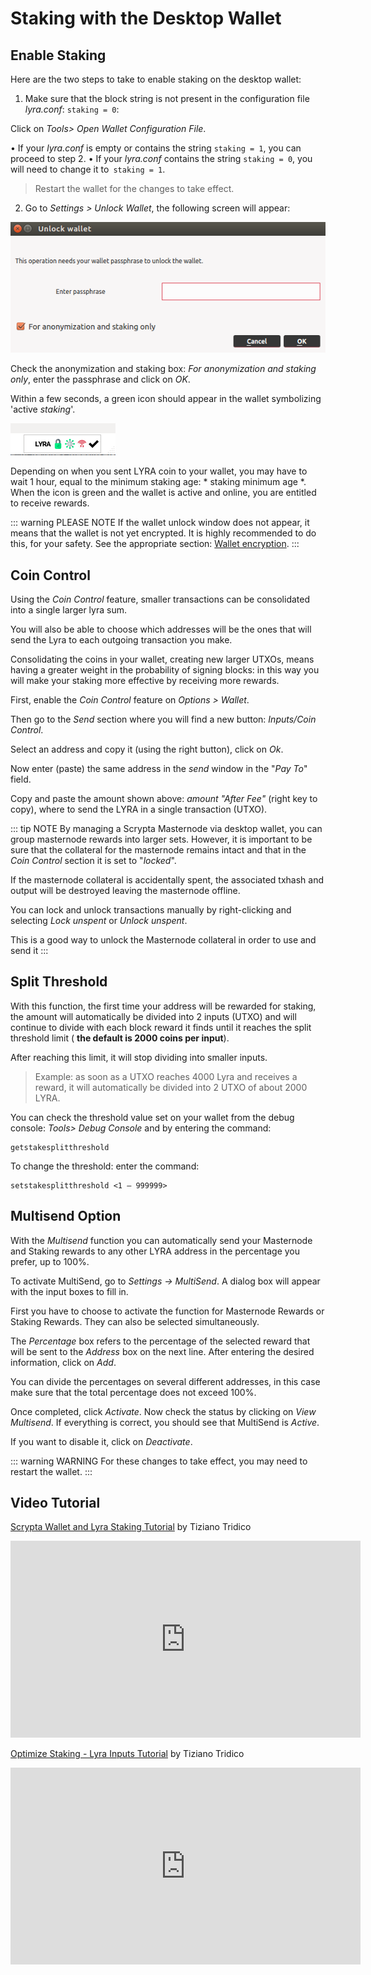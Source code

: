 # Staking with the Desktop Wallet

## Enable Staking
Here are the two steps to take to enable staking on the desktop wallet:

1. Make sure that the block string is not present in the configuration file *lyra.conf*: `staking = 0`:
   
Click on *Tools> Open Wallet Configuration File*.

• If your *lyra.conf* is empty or contains the string `staking = 1`, you can proceed to step 2.
• If your *lyra.conf* contains the string `staking = 0`, you will need to change it to` staking = 1`.

> Restart the wallet for the changes to take effect.

2. Go to *Settings > Unlock Wallet*, the following screen will appear:

![unlock](../.vuepress/public/assets/staking/unlock.png)

Check the anonymization and staking box: *For anonymization and staking only*, enter the passphrase and click on *OK*.

Within a few seconds, a green icon should appear in the wallet symbolizing 'active *staking*'.

![staking activated](../.vuepress/public/assets/staking/staking_attivo.png)

Depending on when you sent LYRA coin to your wallet, you may have to wait 1 hour, equal to the minimum staking age: * staking minimum age *. When the icon is green and the wallet is active and online, you are entitled to receive rewards.

::: warning PLEASE NOTE
If the wallet unlock window does not appear, it means that the wallet is not yet encrypted. It is highly recommended to do this, for your safety. See the appropriate section: [Wallet encryption](../masternode-setup/installazione-manuale.md).
:::

## Coin Control

Using the *Coin Control* feature, smaller transactions can be consolidated into a single larger lyra sum.

You will also be able to choose which addresses will be the ones that will send the Lyra to each outgoing transaction you make.

Consolidating the coins in your wallet, creating new larger UTXOs, means having a greater weight in the probability of signing blocks: in this way you will make your staking more effective by receiving more rewards.

First, enable the *Coin Control* feature on *Options > Wallet*.

Then go to the *Send* section where you will find a new button: *Inputs/Coin Control*.

Select an address and copy it (using the right button), click on *Ok*.

Now enter (paste) the same address in the *send* window in the "*Pay To*" field.

Copy and paste the amount shown above: *amount "After Fee"* (right key to copy), where to send the LYRA in a single transaction (UTXO).

::: tip NOTE
By managing a Scrypta Masternode via desktop wallet, you can group masternode rewards into larger sets. However, it is important to be sure that the collateral for the masternode remains intact and that in the *Coin Control* section it is set to "*locked*".

If the masternode collateral is accidentally spent, the associated txhash and output will be destroyed leaving the masternode offline.

You can lock and unlock transactions manually by right-clicking and selecting *Lock unspent* or *Unlock unspent*.

This is a good way to unlock the Masternode collateral in order to use and send it
:::

## Split Threshold
With this function, the first time your address will be rewarded for staking, the amount will automatically be divided into 2 inputs (UTXO) and will continue to divide with each block reward it finds until it reaches the split threshold limit ( **the default is 2000 coins per input**).

After reaching this limit, it will stop dividing into smaller inputs.

> Example: as soon as a UTXO reaches 4000 Lyra and receives a reward, it will automatically be divided into 2 UTXO of about 2000 LYRA.

You can check the threshold value set on your wallet from the debug console: *Tools> Debug Console* and by entering the command:
```
getstakesplitthreshold
```
To change the threshold:
enter the command:
```
setstakesplitthreshold <1 – 999999>
```

## Multisend Option

With the *Multisend* function you can automatically send your Masternode and Staking rewards to any other LYRA address in the percentage you prefer, up to 100%.

To activate MultiSend, go to *Settings → MultiSend*. A dialog box will appear with the input boxes to fill in.

First you have to choose to activate the function for Masternode Rewards or Staking Rewards. They can also be selected simultaneously.

The *Percentage* box refers to the percentage of the selected reward that will be sent to the *Address* box on the next line. After entering the desired information, click on *Add*.

You can divide the percentages on several different addresses, in this case make sure that the total percentage does not exceed 100%.

Once completed, click *Activate*. Now check the status by clicking on *View Multisend*. If everything is correct, you should see that MultiSend is *Active*.

If you want to disable it, click on *Deactivate*.
 
::: warning WARNING
For these changes to take effect, you may need to restart the wallet.
:::

## Video Tutorial

[Scrypta Wallet and Lyra Staking Tutorial](https://www.youtube.com/watch?v=bOlJ2xm_IcQ) by Tiziano Tridico


<iframe width="560" height="315" src="https://www.youtube.com/embed/bOlJ2xm_IcQ" frameborder="0" allow="accelerometer; autoplay; encrypted-media; gyroscope; picture-in-picture" allowfullscreen></iframe>

[Optimize Staking - Lyra Inputs Tutorial](https://www.youtube.com/watch?v=0e5mewkVqys&t=5s) by Tiziano Tridico

<iframe width="560" height="315" src="https://www.youtube.com/embed/0e5mewkVqys" frameborder="0" allow="accelerometer; autoplay; encrypted-media; gyroscope; picture-in-picture" allowfullscreen></iframe>

